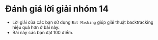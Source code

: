 # Đánh giá lời giải nhóm 14
- Lời giải của các bạn sử dụng `Bit Masking` giúp giải thuật backtracking hiệu quả hơn ở bài này.
- Bài này các bạn đạt 100 điểm.